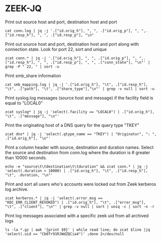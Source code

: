 # ZEEK-JQ

Print out source host and port, destination host and port
<pre><code>cat conn.log | jq -j '.["id.orig_h"], ", ", .["id.orig_p"], ", ",.["id.resp_h"], ", ", .["id.resp_p"], "\n"</code></pre>

Print out source host and port, destination host and port along with connection state.  Look for port 22, sort and unique
<pre><code>zcat conn.* | jq -j '.["id.orig_h"], ", ", .["id.orig_p"], ", ",.["id.resp_h"], ", ", .["id.resp_p"], ", ", .["conn_state"], "\n"' | grep -P " 22, " | sort -u</code></pre>

Print smb_share information
<pre><code>cat smb_mapping.log | jq -j '.["id.orig_h"], "\t", .["id.resp_h"], "\t", .["path"], "\t", .["share_type"],"\n"' | grep -v null | sort -u</code></pre>

Print syslog.log messages (source host and message) if the facility field is equal to "LOCAL0"
<pre><code>zcat syslog* | jq -j 'select(.facility == "LOCAL0") | .["id.orig_h"], "\t", .["message"], "\n"'</code></pre>

Print the originating host of a DNS query for the query type "TKEY"
<pre><code>zcat dns* | jq -j 'select(.qtype_name == "TKEY") | "Originator", ": ", .["id.orig_h"], "\n"'</code></pre>

Print a column header with source, destination and duration names.  Select the source and destination from conn.log where the duration is # greater than 10000 seconds.
<pre><code>echo -e "source\t\tdestination\t\tduration" && zcat conn.* | jq -j 'select(.duration > 10000) | .["id.orig_h"], "\t", .["id.resp_h"], "\t", .duration, "\n"'</code></pre>

Print and sort all users who's accounts were locked out from Zeek kerberos log archive.
<pre><code>zcat kerberos.* | jq -j 'select(.error_msg == "KDC_ERR_CLIENT_REVOKED") | .["id.orig_h"], "\t", .["error_msg"], "\t", .["client"], "\n"' | grep -v null | sort | uniq -c | sort -n -r</code></pre>

Print log messages associated with a specific zeek uid from all archived logs
<pre><code>ls -la *.gz | awk '{print $9}' | while read line; do zcat $line |jq 'select(.uid == "Cb0Tr91RJWdZQCia4")' ;done 2>/dev/null</code></pre>

